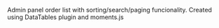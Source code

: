 Admin panel order list with sorting/search/paging funcionality. Created using DataTables plugin and moments.js
